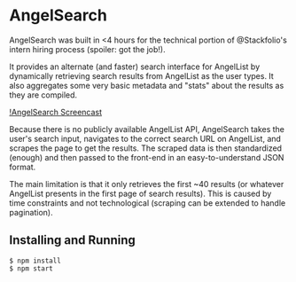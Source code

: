 # AngelSearch

AngelSearch was built in <4 hours for the technical portion of @Stackfolio's
intern hiring process (spoiler: got the job!).

It provides an alternate (and faster) search interface for AngelList by
dynamically retrieving search results from AngelList as the user types. It also
aggregates some very basic metadata and "stats" about the results as they are
compiled.

[!AngelSearch Screencast](http://i.imgur.com/nsSlnoa.gif)

Because there is no publicly available AngelList API, AngelSearch takes the
user's search input, navigates to the correct search URL on AngelList, and
scrapes the page to get the results. The scraped data is then standardized (enough)
and then passed to the front-end in an easy-to-understand JSON format.

The main limitation is that it only retrieves the first ~40 results (or
whatever AngelList presents in the first page of search results). This is
caused by time constraints and not technological (scraping can be extended to
handle pagination).

## Installing and Running

```
$ npm install
$ npm start
```
